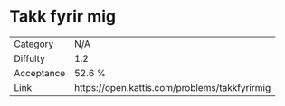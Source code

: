 # Takk fyrir mig

<table>
    <tr>
        <td>Category</td>
        <td>N/A</td>
    </tr>
    <tr>
        <td>Diffulty</td>
        <td>1.2</td>
    </tr>
    <tr>
        <td>Acceptance</td>
        <td>52.6 %</td>
    </tr>
    <tr>
        <td>Link</td>
        <td>https://open.kattis.com/problems/takkfyrirmig</td>
    </tr>
</table>